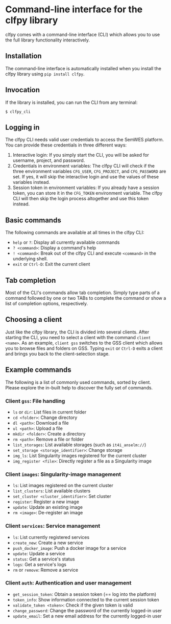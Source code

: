 # Command-line interface for the clfpy library
clfpy comes with a command-line interface (CLI) which allows you to use the
full library functionality interactively.

## Installation
The command-line interface is automatically installed when you install the
clfpy library using `pip install clfpy`.

## Invocation
If the library is installed, you can run the CLI from any terminal:
```
$ clfpy_cli
```

## Logging in
The clfpy CLI needs valid user credentials to access the SemWES platform.
You can provide these credentials in three different ways:

1. Interactive login: If you simply start the CLI, you will be asked for
   username, project, and password.
2. Credentials in environment variables: The clfpy CLI will check if the three
   environment variables `CFG_USER`, `CFG_PROJECT`, and `CFG_PASSWORD` are set.
   If yes, it will skip the interactive login and use the values of these
   variables instead.
3. Session token in environment variables: If you already have a session token,
   you can store it in the `CFG_TOKEN` environment variable. The clfpy CLI will
   then skip the login process altogether and use this token instead.

## Basic commands
The following commands are available at all times in the clfpy CLI:
* `help` or `?`: Display all currently available commands
* `? <command>`: Display a command's help
* `! <command>`: Break out of the clfpy CLI and execute `<command>` in the
  underlying shell.
* `exit` or `Ctrl-D`: Exit the current client

## Tab completion
Most of the CLI's commands allow tab completion. Simply type parts of a command
followed by one or two TABs to complete the command or show a list of
completion options, respectively.

## Choosing a client
Just like the clfpy library, the CLI is divided into several clients. After
starting the CLI, you need to select a client with the command `client <name>`.
As an example, `client gss` switches to the GSS client which allows you to
browse files and folders on GSS. Typing `exit` or `Ctrl-D` exits a client and
brings you back to the client-selection stage.

## Example commands
The following is a list of commonly used commands, sorted by client. Please
explore the in-built help to discover the fully set of commands.

### Client `gss`: File handling
* `ls` or `dir`: List files in current folder
* `cd <folder>`: Change directory
* `dl <path>`: Download a file
* `ul <path>`: Upload a file
* `mkdir <folder>`: Create a directory
* `rm <path>`: Remove a file or folder
* `list_storages`: List available storages (such as `it4i_anselm://`)
* `set_storage <storage_identifier>`: Change storage
* `img_ls`: List Singularity images registered for the current cluster
* `img_register <file>`: Directly register a file as a Singularity image

### Client `images`: Singularity-image management
* `ls`: List images registered on the current cluster
* `list_clusters`: List available clusters
* `set_cluster <cluster_identifier>`: Set cluster
* `register`: Register a new image
* `update`: Update an existing image
* `rm <image>`: De-register an image

### Client `services`: Service management
* `ls`: List currently registered services
* `create_new`: Create a new service
* `push_docker_image`: Push a docker image for a service
* `update`: Update a service
* `status`: Get a service's status
* `logs`: Get a service's logs
* `rm` or `remove`: Remove a service

### Client `auth`: Authentication and user management
* `get_session_token`: Obtain a session token (== log into the platform)
* `token_info`: Show information connected to the current session token
* `validate_token <token>`: Check if the given token is valid
* `change_password`: Change the password of the currently logged-in user
* `update_email`: Set a new email address for the currently logged-in user
